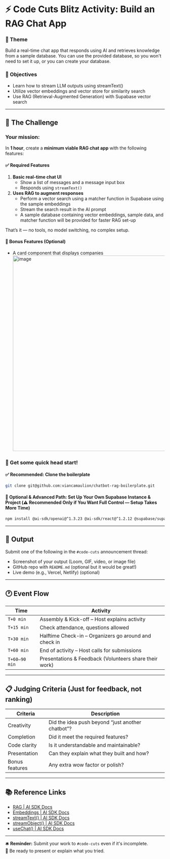 # ⚡ Code Cuts Blitz Activity: Build an RAG Chat App

### 🧠 Theme
Build a real-time chat app that responds using AI and retrieves knowledge from a sample database. 
You can use the provided database, so you won't need to set it up, or you can create your database.

### 🎯 Objectives
- Learn how to stream LLM outputs using streamText()
- Utilize vector embeddings and vector store for similarity search
- Use RAG (Retrieval-Augmented Generation) with Supabase vector search

---

## 🧩 The Challenge

### Your mission:  
In **1 hour**, create a **minimum viable RAG chat app** with the following features:

#### ✅ Required Features
1. **Basic real-time chat UI**
   - Show a list of messages and a message input box
   - Responds using `streamText()`
2. **Uses RAG to augment responses**
   - Perform a vector search using a matcher function in Supabase using the sample embeddings
   - Stream the search result in the AI prompt
   - A sample database containing vector embeddings, sample data, and matcher function will be provided for faster RAG set-up
  
That’s it — no tools, no model switching, no complex setup.

#### 🔧 Bonus Features (Optional)
- A card component that displays companies
   <img width="791" height="615" alt="image" src="https://github.com/user-attachments/assets/02cbd7ba-2a35-4d07-b480-941165a83656" />


### 🚀 Get some quick head start!
#### ✅ Recommended: Clone the boilerplate

```bash
git clone git@github.com:viancamaulion/chatbot-rag-boilerplate.git
```
#### 🧩 Optional & Advanced Path: Set Up Your Own Supabase Instance & Project (⚠️ Recommended Only if You Want Full Control — Setup Takes More Time)

```bash
npm install @ai-sdk/openai@^1.3.23 @ai-sdk/react@^1.2.12 @supabase/supabase-js@^2.50.5 ai@^4.3.17 dotenv@^17.2.0 lucide-react@^0.525.0 next@15.3.5 openai@^5.9.0 react@^19.0.0 react-dom@^19.0.0 react-markdown@^10.1.0 && npm install -D @eslint/eslintrc@^3 @tailwindcss/postcss@^4 @types/node@^20 @types/react@^19 @types/react-dom@^19 eslint@^9 eslint-config-next@15.3.5 tailwindcss@^4 tsx@^4.20.3 typescript@^5
```


---

## 🧪 Output

Submit one of the following in the `#code-cuts` announcement thread:
- Screenshot of your output (Loom, GIF, video, or image file)
- GitHub repo with `README.md` (optional but it would be great!)
- Live demo (e.g., Vercel, Netlify) (optional)

---

## 🕐 Event Flow

| Time          | Activity |
|---------------|----------|
| `T+0 min`     | Assembly & Kick-off – Host explains activity |
| `T+15 min`    | Check attendance, questions allowed |
| `T+30 min`    | Halftime Check-in – Organizers go around and check in |
| `T+60 min`    | End of activity – Host calls for submissions |
| `T+60–90 min` | Presentations & Feedback (Volunteers share their work) |

---

## 📋 Judging Criteria (Just for feedback, not ranking)

| Criteria | Description |
|----------|-------------|
| Creativity | Did the idea push beyond “just another chatbot”? |
| Completion | Did it meet the required features? |
| Code clarity | Is it understandable and maintainable? |
| Presentation | Can they explain what they built and how? |
| Bonus features | Any extra wow factor or polish? |

---

## 📚 Reference Links
- [RAG | AI SDK Docs](https://ai-sdk.dev/cookbook/guides/rag-chatbot)
- [Embeddings | AI SDK Docs](https://ai-sdk.dev/docs/ai-sdk-core/embeddings)
- [streamText() | AI SDK Docs](https://ai-sdk.dev/docs/reference/ai-sdk-core/stream-text#streamtext)
- [streamObject() | AI SDK Docs](https://ai-sdk.dev/docs/reference/ai-sdk-core/stream-object)
- [useChat() | AI SDK Docs](https://ai-sdk.dev/docs/reference/ai-sdk-ui/use-chat)


---

🛎️ **Reminder:** Submit your work to `#code-cuts` even if it's incomplete.  
🎤 Be ready to present or explain what you tried.
